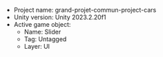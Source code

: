 <!-- UNITY CODE ASSIST INSTRUCTIONS START -->
- Project name: grand-projet-commun-project-cars
- Unity version: Unity 2023.2.20f1
- Active game object:
  - Name: Slider
  - Tag: Untagged
  - Layer: UI
<!-- UNITY CODE ASSIST INSTRUCTIONS END -->